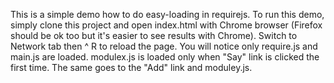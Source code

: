 This is a simple demo how to do easy-loading in requirejs. To run this demo, simply clone this project and open index.html with Chrome browser (Firefox should be ok too but it's easier to see results with Chrome). Switch to Network tab then ^ R to reload the page. You will notice only require.js and main.js are loaded. modulex.js is loaded only when "Say" link is clicked the first time. The same goes to the "Add" link and moduley.js.

